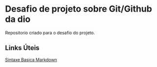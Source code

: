 # Desafio de projeto sobre Git/Github da dio
Repositorio criado para o desafio do projeto.

## Links Úteis
[Sintaxe Basica Markdown](https://www.markdownguide.org/basic-syntax/)
